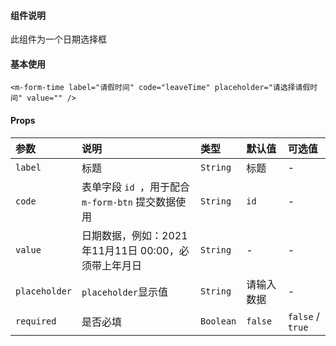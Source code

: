 #### 组件说明

此组件为一个日期选择框

#### 基本使用

```
<m-form-time label="请假时间" code="leaveTime" placeholder="请选择请假时间" value="" />

```

#### Props

| 参数 | 说明 | 类型 | 默认值 | 可选值 |
|:----|:----|:----|:----|:----|
|`label`|标题|`String`|标题|-|
|`code`|表单字段 `id `，用于配合 `m-form-btn` 提交数据使用|`String`|`id`|-|
|`value`|日期数据，例如：2021年11月11日 00:00，必须带上年月日| `String`|-|-|
|`placeholder`|`placeholder`显示值|`String`|请输入数据|-|
|`required`|是否必填|`Boolean`|`false`|`false` / `true`|

